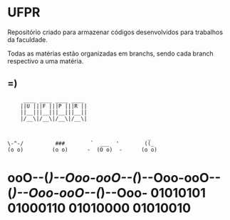 UFPR
====

Repositório criado para armazenar códigos desenvolvidos para trabalhos da faculdade.

Todas as matérias estão organizadas em branchs, sendo cada branch respectivo a uma matéria.

=)
----
		 ____ ____ ____ ____ 
		||U |||F |||P |||R ||
		||__|||__|||__|||__||
		|/__\|/__\|/__\|/__\|


                                                _       
    \-^-/          ###        `  ___  '        ((_      
    (o o)         (o o)      -  (O o)  -      (o o)     
ooO--(_)--Ooo-ooO--(_)--Ooo-ooO--(_)--Ooo-ooO--(_)--Ooo-
	01010101 01000110 01010000 01010010 
====
